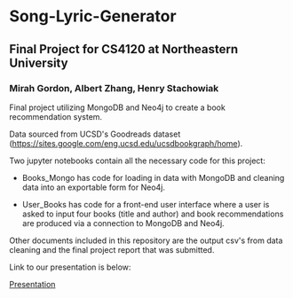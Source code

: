 # Song-Lyric-Generator
## Final Project for CS4120 at Northeastern University

### Mirah Gordon, Albert Zhang, Henry Stachowiak

Final project utilizing MongoDB and Neo4j to create a book recommendation system.

Data sourced from UCSD's Goodreads dataset (https://sites.google.com/eng.ucsd.edu/ucsdbookgraph/home).

Two jupyter notebooks contain all the necessary code for this project:

* Books_Mongo has code for loading in data with MongoDB and cleaning data into an exportable form for Neo4j.

* User_Books has code for a front-end user interface where a user is asked to input four books (title and author) and book recommendations are produced via a connection to MongoDB and Neo4j.

Other documents included in this repository are the output csv's from data cleaning and the final project report that was submitted.

Link to our presentation is below:

[Presentation](https://docs.google.com/document/d/1dk58poaHWi-7UDyGZ6th4vFFOVoL4VpBD_MTB9J-qos/edit?usp=sharing)


